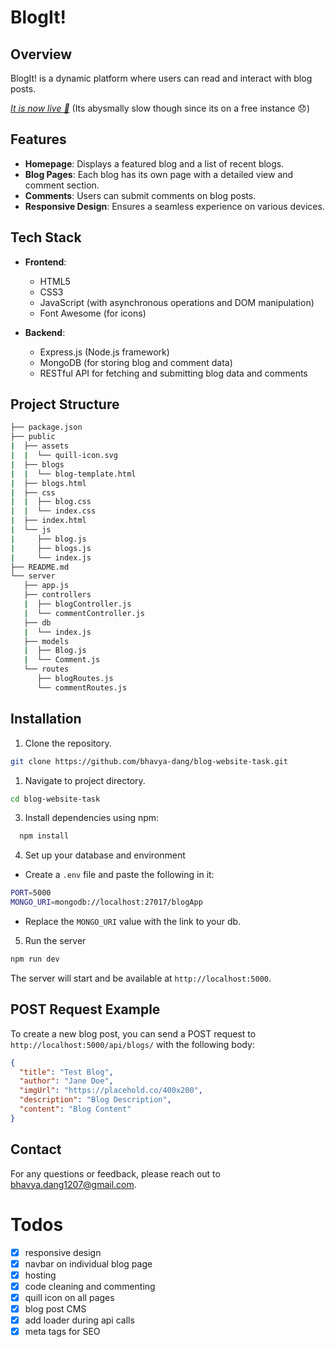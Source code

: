 # BlogIt!

## Overview

BlogIt! is a dynamic platform where users can read and interact with blog posts.

[_It is now live 🎉_](https://blog-website-task.onrender.com)
(Its abysmally slow though since its on a free instance 😞)

## Features

- **Homepage**: Displays a featured blog and a list of recent blogs.
- **Blog Pages**: Each blog has its own page with a detailed view and comment section.
- **Comments**: Users can submit comments on blog posts.
- **Responsive Design**: Ensures a seamless experience on various devices.

## Tech Stack

- **Frontend**:
  - HTML5
  - CSS3
  - JavaScript (with asynchronous operations and DOM manipulation)
  - Font Awesome (for icons)
- **Backend**:

  - Express.js (Node.js framework)
  - MongoDB (for storing blog and comment data)
  - RESTful API for fetching and submitting blog data and comments

## Project Structure

```bash
├── package.json
├── public
|  ├── assets
|  |  └── quill-icon.svg
|  ├── blogs
|  |  └── blog-template.html
|  ├── blogs.html
|  ├── css
|  |  ├── blog.css
|  |  └── index.css
|  ├── index.html
|  └── js
|     ├── blog.js
|     ├── blogs.js
|     └── index.js
├── README.md
└── server
   ├── app.js
   ├── controllers
   |  ├── blogController.js
   |  └── commentController.js
   ├── db
   |  └── index.js
   ├── models
   |  ├── Blog.js
   |  └── Comment.js
   └── routes
      ├── blogRoutes.js
      └── commentRoutes.js
```

## Installation

1. Clone the repository.

```bash
git clone https://github.com/bhavya-dang/blog-website-task.git
```

1. Navigate to project directory.

```bash
cd blog-website-task
```

3. Install dependencies using npm:

```bash
  npm install
```

4. Set up your database and environment

- Create a `.env` file and paste the following in it:

```bash
PORT=5000
MONGO_URI=mongodb://localhost:27017/blogApp
```

- Replace the `MONGO_URI` value with the link to your db.

5. Run the server

```bash
npm run dev
```

The server will start and be available at `http://localhost:5000`.

## POST Request Example

To create a new blog post, you can send a POST request to `http://localhost:5000/api/blogs/` with the following body:

```json
{
  "title": "Test Blog",
  "author": "Jane Doe",
  "imgUrl": "https://placehold.co/400x200",
  "description": "Blog Description",
  "content": "Blog Content"
}
```

## Contact

For any questions or feedback, please reach out to bhavya.dang1207@gmail.com.

# Todos

- [x] responsive design
- [x] navbar on individual blog page
- [x] hosting
- [x] code cleaning and commenting
- [x] quill icon on all pages
- [x] blog post CMS
- [x] add loader during api calls
- [x] meta tags for SEO
